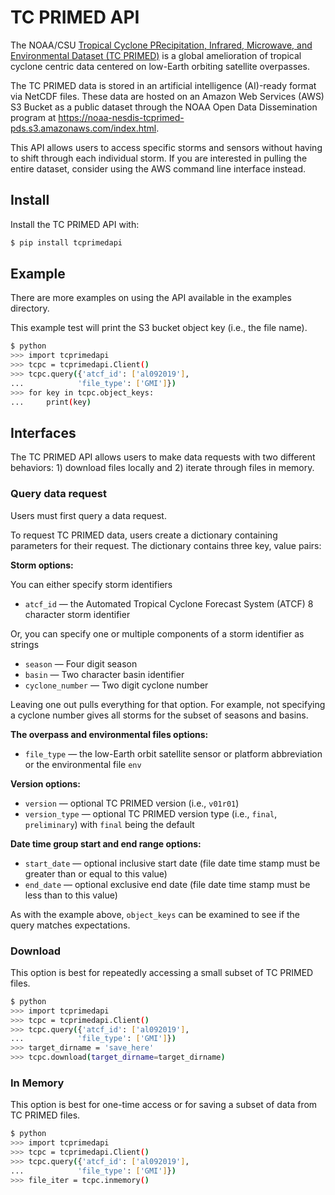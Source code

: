 # TC PRIMED API

The NOAA/CSU [Tropical Cyclone PRecipitation, Infrared, Microwave, and Environmental Dataset (TC PRIMED)](https://rammb-data.cira.colostate.edu/tcprimed/) is a global amelioration of tropical cyclone centric data centered on low-Earth orbiting satellite overpasses.

The TC PRIMED data is stored in an artificial intelligence (AI)-ready format via NetCDF files. These data are hosted on an Amazon Web Services (AWS) S3 Bucket as a public dataset through the NOAA Open Data Dissemination program at https://noaa-nesdis-tcprimed-pds.s3.amazonaws.com/index.html.

This API allows users to access specific storms and sensors without having to shift through each individual storm. If you are interested in pulling the entire dataset, consider using the AWS command line interface instead.

## Install
Install the TC PRIMED API with:
```bash
$ pip install tcprimedapi
```

## Example
There are more examples on using the API available in the examples directory.

This example test will print the S3 bucket object key (i.e., the file name).
```bash
$ python
>>> import tcprimedapi
>>> tcpc = tcprimedapi.Client()
>>> tcpc.query({'atcf_id': ['al092019'],
...            'file_type': ['GMI']})
>>> for key in tcpc.object_keys:
...     print(key)
```

## Interfaces
The TC PRIMED API allows users to make data requests with two different behaviors: 1) download files locally and 2) iterate through files in memory.

### Query data request
Users must first query a data request.

To request TC PRIMED data, users create a dictionary containing parameters for their request. The dictionary contains three key, value pairs:

**Storm options:**

You can either specify storm identifiers
- `atcf_id` &mdash; the Automated Tropical Cyclone Forecast System (ATCF) 8 character storm identifier

Or, you can specify one or multiple components of a storm identifier as strings
- `season` &mdash; Four digit season
- `basin` &mdash; Two character basin identifier
- `cyclone_number` &mdash; Two digit cyclone number

Leaving one out pulls everything for that option. For example, not specifying a cyclone number gives all storms for the subset of seasons and basins.

**The overpass and environmental files options:**
- `file_type` &mdash; the low-Earth orbit satellite sensor or platform abbreviation or the environmental file `env`

**Version options:**
- `version` &mdash; optional TC PRIMED version (i.e., `v01r01`)
- `version_type` &mdash; optional TC PRIMED version type (i.e., `final`, `preliminary`) with `final` being the default

**Date time group start and end range options:**
- `start_date` &mdash; optional inclusive start date (file date time stamp must be greater than or equal to this value)
- `end_date` &mdash; optional exclusive end date (file date time stamp must be less than to this value)

As with the example above, `object_keys` can be examined to see if the query matches expectations.

### Download
This option is best for repeatedly accessing a small subset of TC PRIMED files.
```bash
$ python
>>> import tcprimedapi
>>> tcpc = tcprimedapi.Client()
>>> tcpc.query({'atcf_id': ['al092019'],
...            'file_type': ['GMI']})
>>> target_dirname = 'save_here'
>>> tcpc.download(target_dirname=target_dirname)
```

### In Memory
This option is best for one-time access or for saving a subset of data from TC PRIMED files.
```bash
$ python
>>> import tcprimedapi
>>> tcpc = tcprimedapi.Client()
>>> tcpc.query({'atcf_id': ['al092019'],
...            'file_type': ['GMI']})
>>> file_iter = tcpc.inmemory()
```
